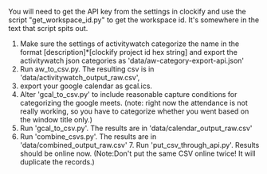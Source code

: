 You will need to get the API key from the settings in clockify and use the script "get_workspace_id.py" to get the workspace id. It's somewhere in the text that script spits out.

1. Make sure the settings of activitywatch categorize the name in the format [description]\*[clockify project id hex string] and export the activitywatch json categories as 'data/aw-category-export-api.json'
2. Run aw_to_csv.py. The resulting csv is in 'data/activitywatch_output_raw.csv', 
3. export your google calendar as gcal.ics.
4. Alter 'gcal_to_csv.py' to include reasonable capture conditions for categorizing the google meets. (note: right now the attendance is not really working, so you have to categorize whether you went based on the window title only.) 
5. Run 'gcal_to_csv.py'. The results are in 'data/calendar_output_raw.csv'
6. Run 'combine_csvs.py'. The results are in 'data/combined_output_raw.csv' 7. Run 'put_csv_through_api.py'. Results should be online now. (Note:Don't put the same CSV online twice! It will duplicate the records.)  